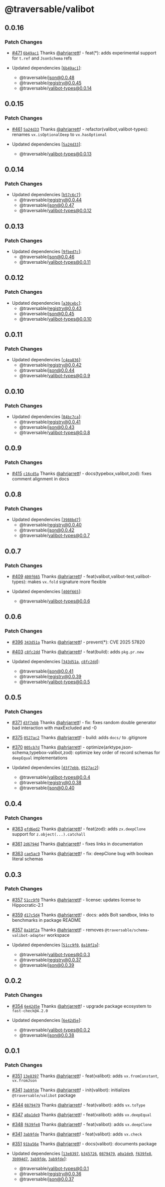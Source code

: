 # @traversable/valibot

## 0.0.16

### Patch Changes

- [#471](https://github.com/traversable/schema/pull/471) [`6b49ac1`](https://github.com/traversable/schema/commit/6b49ac148cdcd3ce6a228287134c0874946a6944) Thanks [@ahrjarrett](https://github.com/ahrjarrett)! - feat(\*): adds experimental support for `t.ref` and `JsonSchema` refs

- Updated dependencies [[`6b49ac1`](https://github.com/traversable/schema/commit/6b49ac148cdcd3ce6a228287134c0874946a6944)]:
  - @traversable/json@0.0.48
  - @traversable/registry@0.0.45
  - @traversable/valibot-types@0.0.14

## 0.0.15

### Patch Changes

- [#461](https://github.com/traversable/schema/pull/461) [`5a24d33`](https://github.com/traversable/schema/commit/5a24d33b410637100575eef8979a86fe7159af48) Thanks [@ahrjarrett](https://github.com/ahrjarrett)! - refactor(valibot,valibot-types): renames `vx.isOptionalDeep` to `vx.hasOptional`

- Updated dependencies [[`5a24d33`](https://github.com/traversable/schema/commit/5a24d33b410637100575eef8979a86fe7159af48)]:
  - @traversable/valibot-types@0.0.13

## 0.0.14

### Patch Changes

- Updated dependencies [[`b57c6c7`](https://github.com/traversable/schema/commit/b57c6c7b033bf1792e00e22fab2f7b65af8dbfaf)]:
  - @traversable/registry@0.0.44
  - @traversable/json@0.0.47
  - @traversable/valibot-types@0.0.12

## 0.0.13

### Patch Changes

- Updated dependencies [[`9fbed7c`](https://github.com/traversable/schema/commit/9fbed7c3406da1fbeae3055f2d4373ee2ca3586b)]:
  - @traversable/json@0.0.46
  - @traversable/valibot-types@0.0.11

## 0.0.12

### Patch Changes

- Updated dependencies [[`a30cebc`](https://github.com/traversable/schema/commit/a30cebcb1cedae6f99aff93975419b312f51201d)]:
  - @traversable/registry@0.0.43
  - @traversable/json@0.0.45
  - @traversable/valibot-types@0.0.10

## 0.0.11

### Patch Changes

- Updated dependencies [[`c4ea836`](https://github.com/traversable/schema/commit/c4ea8365502be63b3d27405c05b03b5f5315100a)]:
  - @traversable/registry@0.0.42
  - @traversable/json@0.0.44
  - @traversable/valibot-types@0.0.9

## 0.0.10

### Patch Changes

- Updated dependencies [[`84bc7ca`](https://github.com/traversable/schema/commit/84bc7ca75e3cd9856cee9f6a56d0f086de547062)]:
  - @traversable/registry@0.0.41
  - @traversable/json@0.0.43
  - @traversable/valibot-types@0.0.8

## 0.0.9

### Patch Changes

- [#415](https://github.com/traversable/schema/pull/415) [`c16cd5a`](https://github.com/traversable/schema/commit/c16cd5ac3427fbcdbcedf1fd661ed6974b628ea2) Thanks [@ahrjarrett](https://github.com/ahrjarrett)! - docs(typebox,valibot,zod): fixes comment alignment in docs

## 0.0.8

### Patch Changes

- Updated dependencies [[`3988bd7`](https://github.com/traversable/schema/commit/3988bd7cb0ce31d056b97020a37050ed8460fa5e)]:
  - @traversable/registry@0.0.40
  - @traversable/json@0.0.42
  - @traversable/valibot-types@0.0.7

## 0.0.7

### Patch Changes

- [#409](https://github.com/traversable/schema/pull/409) [`400f665`](https://github.com/traversable/schema/commit/400f665131decad6c06d484674b4e2a8aedb219b) Thanks [@ahrjarrett](https://github.com/ahrjarrett)! - feat(valibot,valibot-test,valibot-types): makes `vx.fold` signature more flexible

- Updated dependencies [[`400f665`](https://github.com/traversable/schema/commit/400f665131decad6c06d484674b4e2a8aedb219b)]:
  - @traversable/valibot-types@0.0.6

## 0.0.6

### Patch Changes

- [#396](https://github.com/traversable/schema/pull/396) [`343d51a`](https://github.com/traversable/schema/commit/343d51ada68132f6a1cc78c137034b9b488bd475) Thanks [@ahrjarrett](https://github.com/ahrjarrett)! - prevent(\*): CVE 2025 57820

- [#403](https://github.com/traversable/schema/pull/403) [`c8fc2dd`](https://github.com/traversable/schema/commit/c8fc2dd51c1d8e9f1a1b3830bfa1562fb90b99ea) Thanks [@ahrjarrett](https://github.com/ahrjarrett)! - feat(build): adds `pkg.pr.new`

- Updated dependencies [[`343d51a`](https://github.com/traversable/schema/commit/343d51ada68132f6a1cc78c137034b9b488bd475), [`c8fc2dd`](https://github.com/traversable/schema/commit/c8fc2dd51c1d8e9f1a1b3830bfa1562fb90b99ea)]:
  - @traversable/json@0.0.41
  - @traversable/registry@0.0.39
  - @traversable/valibot-types@0.0.5

## 0.0.5

### Patch Changes

- [#371](https://github.com/traversable/schema/pull/371) [`d3f7ebb`](https://github.com/traversable/schema/commit/d3f7ebb139d308ec32a078835de0afadda2d0a56) Thanks [@ahrjarrett](https://github.com/ahrjarrett)! - fix: fixes random double generator bad interaction with maxExcluded and -0

- [#375](https://github.com/traversable/schema/pull/375) [`0527ac2`](https://github.com/traversable/schema/commit/0527ac280e79f2d4f44a91813f7fa5b5ccd17eac) Thanks [@ahrjarrett](https://github.com/ahrjarrett)! - build: adds `docs/` to .gitignore

- [#370](https://github.com/traversable/schema/pull/370) [`005cb7d`](https://github.com/traversable/schema/commit/005cb7d2ccf3c303381cbf30147ae73c84aa1b11) Thanks [@ahrjarrett](https://github.com/ahrjarrett)! - optimize(arktype,json-schema,typebox-valibot,zod): optimize key order of record schemas for `deepEqual` implementations

- Updated dependencies [[`d3f7ebb`](https://github.com/traversable/schema/commit/d3f7ebb139d308ec32a078835de0afadda2d0a56), [`0527ac2`](https://github.com/traversable/schema/commit/0527ac280e79f2d4f44a91813f7fa5b5ccd17eac)]:
  - @traversable/valibot-types@0.0.4
  - @traversable/registry@0.0.38
  - @traversable/json@0.0.40

## 0.0.4

### Patch Changes

- [#363](https://github.com/traversable/schema/pull/363) [`efd6ed2`](https://github.com/traversable/schema/commit/efd6ed2af4726e252e7cb0fc62586949c3b83ceb) Thanks [@ahrjarrett](https://github.com/ahrjarrett)! - feat(zod): adds `zx.deepClone` support for `z.object(...).catchall`

- [#361](https://github.com/traversable/schema/pull/361) [`2d6794d`](https://github.com/traversable/schema/commit/2d6794df95e1b08d4429410cd71ac2401c198cd7) Thanks [@ahrjarrett](https://github.com/ahrjarrett)! - fixes links in documentation

- [#363](https://github.com/traversable/schema/pull/363) [`cae5ac9`](https://github.com/traversable/schema/commit/cae5ac9e28c1b24dccf3a02dbc4882628be8976b) Thanks [@ahrjarrett](https://github.com/ahrjarrett)! - fix: deepClone bug with boolean literal schemas

## 0.0.3

### Patch Changes

- [#357](https://github.com/traversable/schema/pull/357) [`51cc9f0`](https://github.com/traversable/schema/commit/51cc9f03b90f5a3356a0bc209a7dadc6e63e7e5a) Thanks [@ahrjarrett](https://github.com/ahrjarrett)! - license: updates license to Hippocratic-2.1

- [#359](https://github.com/traversable/schema/pull/359) [`d17c5d4`](https://github.com/traversable/schema/commit/d17c5d46c7be5a41d6e3d031e1ef0352f7c0eca7) Thanks [@ahrjarrett](https://github.com/ahrjarrett)! - docs: adds Bolt sandbox, links to benchmarks in package README

- [#357](https://github.com/traversable/schema/pull/357) [`8a10f2a`](https://github.com/traversable/schema/commit/8a10f2a396320b6144217c24de30471e6b17a426) Thanks [@ahrjarrett](https://github.com/ahrjarrett)! - removes `@traversable/schema-valibot-adapter` workspace

- Updated dependencies [[`51cc9f0`](https://github.com/traversable/schema/commit/51cc9f03b90f5a3356a0bc209a7dadc6e63e7e5a), [`8a10f2a`](https://github.com/traversable/schema/commit/8a10f2a396320b6144217c24de30471e6b17a426)]:
  - @traversable/valibot-types@0.0.3
  - @traversable/registry@0.0.37
  - @traversable/json@0.0.39

## 0.0.2

### Patch Changes

- [#354](https://github.com/traversable/schema/pull/354) [`6e42d5e`](https://github.com/traversable/schema/commit/6e42d5eee5b6826f2c8a311ca3b60bb77ead90e7) Thanks [@ahrjarrett](https://github.com/ahrjarrett)! - upgrade package ecosystem to `fast-check@4.2.0`

- Updated dependencies [[`6e42d5e`](https://github.com/traversable/schema/commit/6e42d5eee5b6826f2c8a311ca3b60bb77ead90e7)]:
  - @traversable/valibot-types@0.0.2
  - @traversable/json@0.0.38

## 0.0.1

### Patch Changes

- [#351](https://github.com/traversable/schema/pull/351) [`13e8397`](https://github.com/traversable/schema/commit/13e839705511a7f07bf78ef87483e565de4b1c7e) Thanks [@ahrjarrett](https://github.com/ahrjarrett)! - feat(valibot): adds `vx.fromConstant`, `vx.fromJson`

- [#341](https://github.com/traversable/schema/pull/341) [`3ab9fde`](https://github.com/traversable/schema/commit/3ab9fdecfe33bb06240ab1721246d30da831cdcf) Thanks [@ahrjarrett](https://github.com/ahrjarrett)! - init(valibot): initializes `@traversable/valibot` package

- [#344](https://github.com/traversable/schema/pull/344) [`0879479`](https://github.com/traversable/schema/commit/0879479b8f71ae7d5bc94fff23dc94c2f9c33535) Thanks [@ahrjarrett](https://github.com/ahrjarrett)! - feat(valibot): adds `vx.toType`

- [#347](https://github.com/traversable/schema/pull/347) [`a0a1de9`](https://github.com/traversable/schema/commit/a0a1de9c11449712494e297f1c36393c74b4444a) Thanks [@ahrjarrett](https://github.com/ahrjarrett)! - feat(valibot): adds `vx.deepEqual`

- [#348](https://github.com/traversable/schema/pull/348) [`f639fe8`](https://github.com/traversable/schema/commit/f639fe85e59e8437d7e987a943803bb22b3ba652) Thanks [@ahrjarrett](https://github.com/ahrjarrett)! - feat(valibot): adds `vx.deepClone`

- [#341](https://github.com/traversable/schema/pull/341) [`3ab9fde`](https://github.com/traversable/schema/commit/3ab9fdecfe33bb06240ab1721246d30da831cdcf) Thanks [@ahrjarrett](https://github.com/ahrjarrett)! - feat(valibot): adds `vx.check`

- [#351](https://github.com/traversable/schema/pull/351) [`91ba56e`](https://github.com/traversable/schema/commit/91ba56e73800b47f860dd54d99c8d9d48337e6fb) Thanks [@ahrjarrett](https://github.com/ahrjarrett)! - docs(valibot): documents package

- Updated dependencies [[`13e8397`](https://github.com/traversable/schema/commit/13e839705511a7f07bf78ef87483e565de4b1c7e), [`b345726`](https://github.com/traversable/schema/commit/b345726d38e2f92f590ade18e9228fbd5468a36c), [`0879479`](https://github.com/traversable/schema/commit/0879479b8f71ae7d5bc94fff23dc94c2f9c33535), [`a0a1de9`](https://github.com/traversable/schema/commit/a0a1de9c11449712494e297f1c36393c74b4444a), [`f639fe8`](https://github.com/traversable/schema/commit/f639fe85e59e8437d7e987a943803bb22b3ba652), [`3b994d7`](https://github.com/traversable/schema/commit/3b994d79d9f42bab726f9bf575ce88e17d61ef19), [`3ab9fde`](https://github.com/traversable/schema/commit/3ab9fdecfe33bb06240ab1721246d30da831cdcf), [`3ab9fde`](https://github.com/traversable/schema/commit/3ab9fdecfe33bb06240ab1721246d30da831cdcf)]:
  - @traversable/valibot-types@0.0.1
  - @traversable/registry@0.0.36
  - @traversable/json@0.0.37
